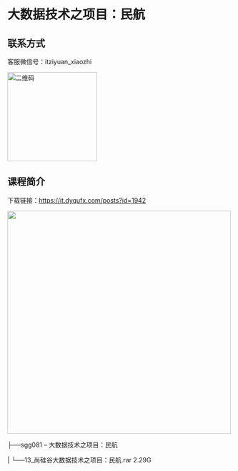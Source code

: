 # 大数据技术之项目：民航

## 联系方式

客服微信号：itziyuan_xiaozhi

<img src="https://ziyuanyun.oss-cn-guangzhou.aliyuncs.com/common/20240614073449/666b82192834a.jpg" width="200" height="200" alt="二维码">

## 课程简介

下载链接：https://it.dyqufx.com/posts?id=1942

<img src="https://ziyuanyun.oss-cn-guangzhou.aliyuncs.com/yun/20240515183610/6644901a84290.jpg" width="500" alt="">

  ├──sgg081 &#8211; 大数据技术之项目：民航

 | └──13_尚硅谷大数据技术之项目：民航.rar 2.29G

  